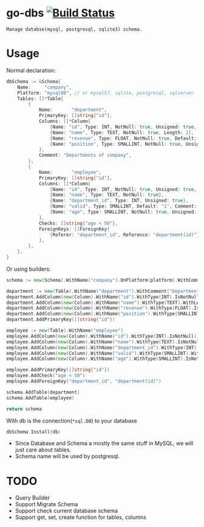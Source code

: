 # go-dbs [![Build Status](https://travis-ci.org/luanphandinh/go-dbs.svg?branch=master)](https://travis-ci.org/luanphandinh/go-dbs)
```
Manage databse(mysql, postgresql, sqlite3) schema.
```

# Usage
Normal declaration:
```go
dbSchema := &Schema{
    Name:     "company",
    Platform: "mysql80", // or mysql57, sqlite, postgresql, sqlserver
    Tables: []*Table{
        {
            Name:       "department",
            PrimaryKey: []string{"id"},
            Columns: []*Column{
                {Name: "id", Type: INT, NotNull: true, Unsigned: true, AutoIncrement: true},
                {Name: "name", Type: TEXT, NotNull: true, Length: 2},
                {Name: "revenue", Type: FLOAT, NotNull: true, Default: "1.01"},
                {Name: "position", Type: SMALLINT, NotNull: true, Unsigned: true, Unique: true, Length: 1},
            },
            Comment: "Departments of company",
        },
        {
            Name:       "employee",
            PrimaryKey: []string{"id"},
            Columns: []*Column{
                {Name: "id", Type: INT, NotNull: true, Unsigned: true, AutoIncrement: true},
                {Name: "name", Type: TEXT, NotNull: true},
                {Name: "department_id", Type: INT, Unsigned: true},
                {Name: "valid", Type: SMALLINT, Default: "1", Comment: "Indicate employee status"},
                {Name: "age", Type: SMALLINT, NotNull: true, Unsigned: true, Length: 2, Check: "age > 20"},
            },
            Checks: []string{"age < 50"},
            ForeignKeys: []ForeignKey{
                {Referer: "department_id", Reference: "department(id)"},
            },
        },
    },
}
```

Or using builders:
```go
schema := new(Schema).WithName("company").OnPlatform(platform).WithComment("The Company Schema")

department := new(Table).WithName("department").WithComment("Departments of company")
department.AddColumn(new(Column).WithName("id").WithType(INT).IsNotNull().IsUnsigned().IsAutoIncrement())
department.AddColumn(new(Column).WithName("name").WithType(TEXT).WithLength(2).IsNotNull())
department.AddColumn(new(Column).WithName("revenue").WithType(FLOAT).IsNotNull().IsUnsigned().WithDefault("1.01"))
department.AddColumn(new(Column).WithName("position").WithType(SMALLINT).WithLength(1).IsNotNull().IsUnsigned().IsUnique())
department.AddPrimaryKey([]string{"id"})

employee := new(Table).WithName("employee")
employee.AddColumn(new(Column).WithName("id").WithType(INT).IsNotNull().IsUnsigned().IsAutoIncrement())
employee.AddColumn(new(Column).WithName("name").WithType(TEXT).IsNotNull())
employee.AddColumn(new(Column).WithName("department_id").WithType(INT).IsUnsigned())
employee.AddColumn(new(Column).WithName("valid").WithType(SMALLINT).WithDefault("1").WithComment("Indicate employee status"))
employee.AddColumn(new(Column).WithName("age").WithType(SMALLINT).IsNotNull().IsUnsigned().WithLength(2).AddCheck("age > 20"))

employee.AddPrimaryKey([]string{"id"})
employee.AddCheck("age < 50")
employee.AddForeignKey("department_id", "department(id)")

schema.AddTable(department)
schema.AddTable(employee)

return schema
```

With db is the connection(`*sql.DB`) to your database
```go
dbSchema.Install(db)
```

* Since Database and Schema a mostly the same stuff in MySQL, we will just care about tables.
* Schema name will be used by postgresql.

# TODO
* Query Builder
* Support Migrate Schema
* Support check current database schema
* Support get, set, create function for tables, columns
